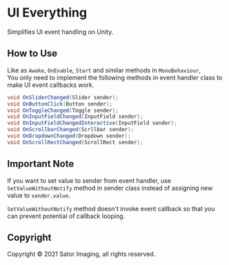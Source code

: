 UI Everything
=============
Simplifies UI event handling on Unity.


How to Use
----------

Like as `Awake`, `OnEnable`, `Start` and similar methods in `MonoBehaviour`,  
You only need to implement the following methods in event handler class to make UI event callbacks work.

```csharp
void OnSliderChanged(Slider sender);
void OnButtonClick(Button sender);
void OnToggleChanged(Toggle sender);
void OnInputFieldChanged(InputField sender);
void OnInputFieldChangedInteractive(InputField sender);
void OnScrollbarChanged(Scrllbar sender);
void OnDropdownChanged(Dropdown sender);
void OnScrollRectChanged(ScrollRect sender);
```


Important Note
--------------

If you want to set value to sender from event handler,
use `SetValueWithoutNotify` method in sender class instead of assigning new value to `sender.value`.

`SetValueWithoutNotify` method doesn't invoke event callback so that
you can prevent potential of callback looping.



Copyright
---------

Copyright © 2021 Sator Imaging, all rights reserved.
